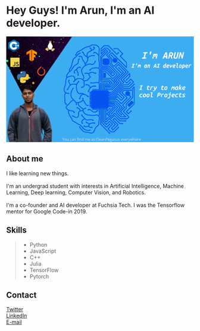 # Hey Guys! I'm Arun, I'm an AI developer.

<img src = "readme_resources/Banner.png">

## About me
I like learning new things.
<br>
<br>
I'm an undergrad student with interests in Artificial Intelligence, Machine Learning, Deep learning, Computer Vision, and Robotics.
<br>
<br>
I'm a co-founder and AI developer at Fuchsia Tech. I was the Tensorflow mentor for Google Code-in 2019.


## Skills
> - Python
> - JavaScript
> - C++
> - Julia
> - TensorFlow
> - Pytorch

## Contact

[Twitter](https://twitter.com/CleanPegasus)
<br>
[LinkedIn](https://www.linkedin.com/in/arunkumar-l/)
<br>
[E-mail](arunk609@gmail.com)